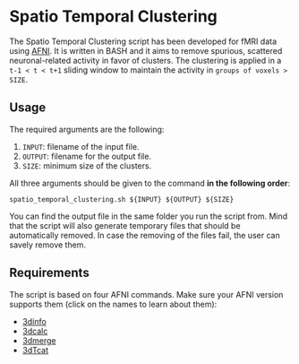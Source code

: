 # Spatio Temporal Clustering
The Spatio Temporal Clustering script has been developed for fMRI data using [AFNI](https://afni.nimh.nih.gov). It is written in BASH and it aims to remove spurious, scattered neuronal-related activity in favor of clusters. The clustering is applied in a `t-1 < t < t+1` sliding window to maintain the activity in `groups of voxels > SIZE`.

## Usage
The required arguments are the following:

1. `INPUT`: filename of the input file.
2. `OUTPUT`: filename for the output file.
3. `SIZE`: minimum size of the clusters.

All three arguments should be given to the command **in the following order**:

`spatio_temporal_clustering.sh ${INPUT} ${OUTPUT} ${SIZE}`

You can find the output file in the same folder you run the script from. Mind that the script will also generate temporary files that should be automatically removed. In case the removing of the files fail, the user can savely remove them.

## Requirements
The script is based on four AFNI commands. Make sure your AFNI version supports them (click on the names to learn about them):

- [3dinfo](https://afni.nimh.nih.gov/pub/dist/doc/program_help/3dinfo.html)
- [3dcalc](https://afni.nimh.nih.gov/pub/dist/doc/program_help/3dcalc.html)
- [3dmerge](https://afni.nimh.nih.gov/pub/dist/doc/program_help/3dmerge.html)
- [3dTcat](https://afni.nimh.nih.gov/pub/dist/doc/program_help/3dTcat.html)
